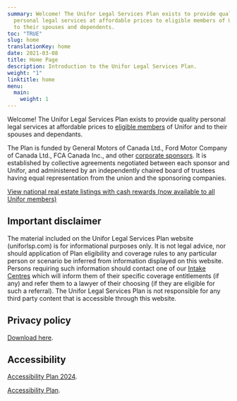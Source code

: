 ```yaml
---
summary: Welcome! The Unifor Legal Services Plan exists to provide quality
  personal legal services at affordable prices to eligible members of Unifor and
  to their spouses and dependents.
toc: "TRUE"
slug: home
translationKey: home
date: 2021-03-08
title: Home Page
description: Introduction to the Unifor Legal Services Plan.
weight: "1"
linktitle: home
menu:
  main:
    weight: 1
---
```

Welcome! The Unifor Legal Services Plan exists to provide quality personal legal services at affordable prices to [eligible members](/post/faq/#4-who-is-eligible) of Unifor and to their spouses and dependants.

The Plan is funded by General Motors of Canada Ltd., Ford Motor Company of Canada Ltd., FCA Canada Inc., and other [corporate sponsors](/post/about/#corporate-and-union-sponsors). It is established by collective agreements negotiated between each sponsor and Unifor, and administered by an independently chaired board of trustees having equal representation from the union and the sponsoring companies.

[View national real estate listings with cash rewards (now available to all Unifor members)](http://www.all-purposerealty.com/unifor/new/en.html)

## Important disclaimer

The material included on the Unifor Legal Services Plan website (uniforlsp.com) is for informational purposes only. It is not legal advice, nor should application of Plan eligibility and coverage rules to any particular person or scenario be inferred from information displayed on this website. Persons requiring such information should contact one of our [Intake Centres](/post/about/#staff-offices) which will inform them of their specific coverage entitlements (if any) and refer them to a lawyer of their choosing (if they are eligible for such a referral). The Unifor Legal Services Plan is not responsible for any third party content that is accessible through this website.

## Privacy policy

[Download here](/pdf/privacy_policy-en.pdf).

## Accessibility

[Accessibility Plan 2024](/img/uniforlsp-2024-multi-year-accessibility-plan.pdf).

[Accessibility Plan](/pdf/Customer%20Service%20Accessibility%20Policy-en.pdf).